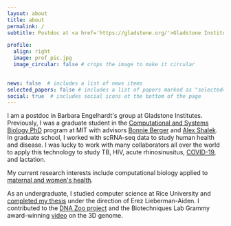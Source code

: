 ```yaml
---
layout: about
title: about
permalink: /
subtitle: Postdoc at <a href='https://gladstone.org/'>Gladstone Institutes</a> in Barbara Engelhardt's research group.

profile:
  align: right
  image: prof_pic.jpg
  image_circular: false # crops the image to make it circular
  

news: false  # includes a list of news items
selected_papers: false # includes a list of papers marked as "selected={true}"
social: true  # includes social icons at the bottom of the page
---
```


I am a postdoc in Barbara Engelhardt's group at Gladstone Institutes. Previously, I was a graduate student in the [Computational and Systems Biology PhD](csbphd.mit.edu) program at MIT with advisors [Bonnie Berger](https://people.csail.mit.edu/bab/) and [Alex Shalek](https://shaleklab.com/). In graduate school, I worked with scRNA-seq data to study human health and disease. I was lucky to work with many collaborators all over the world to apply this technology to study TB, HIV, acute rhinosinusitus, [COVID-19](https://chemistry.mit.edu/chemistry-news/researchers-identify-cells-likely-targeted-by-covid-19-virus/), and lactation.

My current research interests include computational biology applied to [maternal and women's health](https://news.mit.edu/2021/sarah-nyquist-reproductive-health-0617). 

As an undergraduate, I studied computer science at Rice University and [completed my thesis](https://csprofiles.rice.edu/2016/04/28/snyquist/ ) under the direction of Erez Lieberman-Aiden. I contributed to the [DNA Zoo project](https://www.dnazoo.org/) and the Biotechniques Lab Grammy award-winning [video](https://www.youtube.com/watch?v=dES-ozV65u4 ) on the 3D genome.
